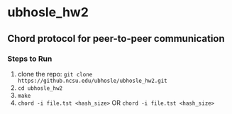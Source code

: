 # ubhosle_hw2
## Chord protocol for peer-to-peer communication   

### Steps to Run  
1. clone the repo: `git clone https://github.ncsu.edu/ubhosle/ubhosle_hw2.git`  
2. `cd ubhosle_hw2`  
3. `make`  
4. `chord -i file.tst <hash_size>` OR `chord -i file.tst <hash_size>`
